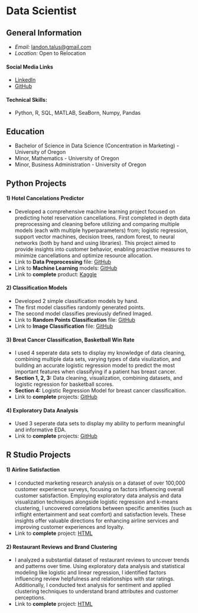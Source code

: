 # Data Scientist

## General Information
- *Email:* landon.talus@gmail.com 
- *Location:* Open to Relocation

#### Social Media Links
- [LinkedIn](https://www.linkedin.com/in/landon-james)
- [GitHub](https://github.com/LandonJames1)

#### Technical Skills:
* Python, R, SQL, MATLAB, SeaBorn, Numpy, Pandas

## Education
* Bachelor of Science in Data Science (Concentration in Marketing) - University of Oregon
* Minor, Mathematics - University of Oregon
* Minor, Business Administration - University of Oregon

## Python Projects

#### 1) Hotel Cancelations Predictor
* Developed a comprehensive machine learning project focused on predicting hotel reservation cancellations. First completed in depth data preprocessing and cleaning before utilizing and comparing multiple models (each with multiple hyperparameters) from; logistic regression, support vector machines, decision trees, random forest, to neural networks (both by hand and using libraries). This project aimed to provide insights into customer behavior, enabling proactive measures to minimize cancellations and optimize resource allocation.
* Link to **Data Preprocessing** file: [GitHub](https://github.com/LandonJames1/Portfolio/blob/main/Hotels_PreProcess%20(Portfolio).ipynb)
* Link to **Machine Learning** models: [GitHub](https://github.com/LandonJames1/Portfolio/blob/main/Hotel_ML%20(Portfolio).ipynb)
* Link to **complete** product: [Kaggle](https://www.kaggle.com/code/landonjames/data-cleaning-and-machine-learning-models)

#### 2) Classification Models
* Developed 2 simple classification models by hand.
* The first model classifies randomly generated points.
* The second model classifies previously defined Imaged.
* Link to **Random Points Classification** file: [GitHub](https://github.com/LandonJames1/Portfolio/blob/main/Simple_Classification%20(Portfolio).ipynb)
* Link to **Image Classification** file: [GitHub](https://github.com/LandonJames1/Portfolio/blob/main/Image_Classification%20(Portfolio).ipynb)

#### 3) Breat Cancer Classification, Basketball Win Rate
* I used 4 seperate data sets to display my knowledge of data cleaning, combining multiple data sets, varying types of data visulization, and building an accurate logistic regression model to predict the most important features when classifying if a patient has breast cancer.
* **Section 1, 2, 3:** Data cleaning, visualization, combining datasets, and logistic regression for basketball scores.
* **Section 4:** Logistic Regression Model for breast cancer classificaition. 
* Link to **complete** projects: [GitHub](https://github.com/LandonJames1/Portfolio/blob/main/COVID_LifeExpectancy_Bball_Cancer%20(Portfolio).ipynb)

#### 4) Exploratory Data Analysis
* Used 3 seperate data sets to display my ability to perform meaningful and informative EDA.
* Link to **complete** projects: [GitHub](https://github.com/LandonJames1/Portfolio/blob/main/Candy_Movie_Hauntings%20(Portfolio).ipynb)

## R Studio Projects

#### 1) Airline Satisfaction
* I conducted marketing research analysis on a dataset of over 100,000 customer experience surveys, focusing on factors influencing overall customer satisfaction. Employing exploratory data analysis and data visualization techniques alongside logistic regression and k-means clustering, I uncovered correlations between specific amenities (such as inflight entertainment and seat comfort) and satisfaction levels. These insights offer valuable directions for enhancing airline services and improving customer experiences and loyalty.
* Link to **complete** project: [HTML](https://landonjames1.github.io/Portfolio/Airline-Satisfaction--Portfolio-.html)

#### 2) Restaurant Reviews and Brand Clustering
* I analyzed a substantial dataset of restaurant reviews to uncover trends and patterns over time. Using exploratory data analysis and statistical modeling like logistic and linear regression, I identified factors influencing review helpfulness and relationships with star ratings. Additionally, I conducted text analysis for sentiment and applied clustering techniques to understand brand attributes and customer perceptions.
* Link to **complete** project: [HTML](https://landonjames1.github.io/Portfolio/Restaurants_Brands--Portfolio-.html)
